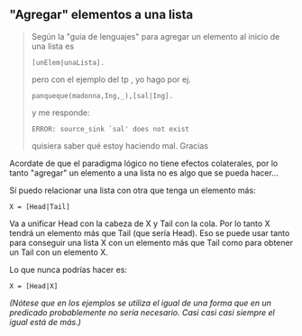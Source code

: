 "Agregar" elementos a una lista
-------------------------------

> Según la "guia de lenguajes" para agregar un elemento al inicio de una lista es
>
> `[unElem|unaLista].`
>
> pero con el ejemplo del tp , yo hago por ej.
>
> `panqueque(madonna,Ing,_),[sal|Ing].`
>
> y me responde:
>
> `` ERROR: source_sink `sal' does not exist ``
>
> quisiera saber qué estoy haciendo mal. Gracias

Acordate de que el paradigma lógico no tiene efectos colaterales, por lo tanto "agregar" un elemento a una lista no es algo que se pueda hacer...

Sí puedo relacionar una lista con otra que tenga un elemento más:

`X = [Head|Tail]`

Va a unificar Head con la cabeza de X y Tail con la cola. Por lo tanto X tendrá un elemento más que Tail (que sería Head). Eso se puede usar tanto para conseguir una lista X con un elemento más que Tail como para obtener un Tail con un elemento X.

Lo que nunca podrías hacer es:

`X = [Head|X]`

*(Nótese que en los ejemplos se utiliza el igual de una forma que en un predicado probablemente no sería necesario. Casi casi casi siempre el igual está de más.)*
